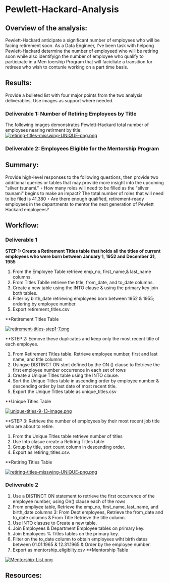 # Pewlett-Hackard-Analysis

## Overview of the analysis: 
Pewlett-Hackard anticipate a significant number of employees who will be facing retirement soon. As a Data Engineer, I've been task with helpong Pewlett-Hackard
determine the number of employeed who will be retiring soon while also identifyign the number of employee who qualify to participate in a Men toership Program that will facicliate a transition for retirees who wish to contunie working on a part time basis. 

## Results: 
Provide a bulleted list with four major points from the two analysis deliverables. Use images as support where needed.
### Deliverable 1: Number of Retiring Employees by Title
The following images demonstrates Pewlett-Hackard total number of employees nearing retirment by title: 
[![retiring-titles-misswing-UNIQUE-png.png](https://i.postimg.cc/HswbggKD/retiring-titles-misswing-UNIQUE-png.png)](https://postimg.cc/KRY1PdxJ)

### Deliverable 2: Employees Eligible for the Mentorship Program


## Summary: 
Provide high-level responses to the following questions, then provide two additional queries or tables that may provide more insight into the upcoming "silver tsunami."
	◦	How many roles will need to be filled as the "silver tsunami" begins to make an impact? The total number of roles that will need to be filed is 
	41,380
	◦	Are there enough qualified, retirement-ready employees in the departments to mentor the next generation of Pewlett Hackard employees?

## Workflow:

### Deliverable 1 
**STEP 1: Create a Retirement Titles table that holds all the titles of current employees who were born between January 1, 1952 and December 31, 1955** 
1. From the Employee Table retrieve emp_no, first_name,& last_name columns. 
2. From Titles Tablle retrieve the title, from_date, and to_date columns. 
3. Create a new table using the INTO clause &  using the primary key join both tables.
4. Filter by birth_date retrieving employees born between 1952 & 1955; ordering by employee number. 
5. Export retirement_titles.csv 

**Retirement Titles Table 

[![retirement-titles-step1-7.png](https://i.postimg.cc/m2ZjrhGN/retirement-titles-step1-7.png)](https://postimg.cc/WtKgWNzh)

**STEP 2: Eemove these duplicates and keep only the most recent title of each employee.

1. From Retirement Titles table. Retrieve employee number, first and last name, and title columns 
2. Usingse DISTINCT ON stmt defined by the ON () clause to Retrieve the first employee number occurrence in each set of rows 
3. Create a Unique Titles table using the INTO clause.
4. Sort the Unique Titles table in ascending order by employee number & descending order by last date of most recent title.
5. Export the Unique Titles table as unique_titles.csv 

**Unique Titles Table 

[![unique-titles-9-13-image.png](https://i.postimg.cc/KzJ61w40/unique-titles-9-13-image.png)](https://postimg.cc/wyRfPWXN)

**STEP 3: Retrieve the number of employees by their most recent job title who are about to retire.

1. From the Unique Titles table retrieve number of titles  
2. Use Into clasue create a Retiring Titles table 
3. Group by title, sort count column in descending order.
4. Export as retiring_titles.csv. 

**Retiring Titles Table 

[![retiring-titles-misswing-UNIQUE-png.png](https://i.postimg.cc/HswbggKD/retiring-titles-misswing-UNIQUE-png.png)](https://postimg.cc/KRY1PdxJ)

### Deliverable 2
1. Use a DISTINCT ON statement to retrieve the first occurrence of the employee number, using On() clause each of the rows 
2. From empliyee table, Retrieve the emp_no, first_name, last_name, and birth_date columns
3: From Dept employees, Retrieve the from_date and to_date columns & From Title Retrieve the title column.
4. Use INTO clasuse to Create a new table.
5. Join Employees & Department Employee tables on primary key.
6. Join Employees % Titles tables on the primary key.
7. Filter on the to_date column to obtain employees wiht birth dates between 01.01.1965 & 12.31.1965 & Order by the employee number.
8. Export as mentorship_eligibilty.csv 
**Mentorship Table 

[![Mentorship-List.png](https://i.postimg.cc/Prj2Z2nH/Mentorship-List.png)](https://postimg.cc/3WtXQjwf)

## Resources:
